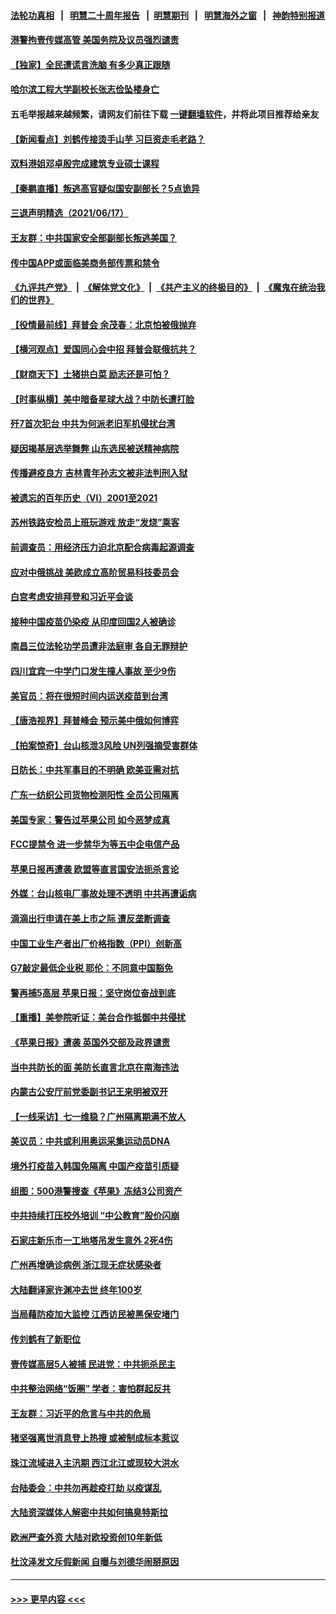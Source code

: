#### [法轮功真相](https://github.com/gfw-breaker/truth/blob/master/README.md?t=0) &nbsp;&nbsp;|&nbsp;&nbsp; [明慧二十周年报告](https://github.com/gfw-breaker/mh-reports/blob/master/README.md?t=0) &nbsp;&nbsp;|&nbsp;&nbsp;[明慧期刊](https://github.com/gfw-breaker/mh-qikan) &nbsp;&nbsp;|&nbsp;&nbsp; [明慧海外之窗](https://github.com/gfw-breaker/mh-news/blob/master/README.md?t=0) &nbsp;&nbsp;|&nbsp;&nbsp; [神韵特别报道](https://github.com/gfw-breaker/mh-news/blob/master/shenyun.md?t=0)
#### [港警拘壹传媒高管 美国务院及议员强烈谴责](../pages/nsc413/n13029927.md?t=06181201) 
#### [【独家】全民遭谎言洗脑 有多少真正跟随](../pages/nsc413/n12997170.md?t=06181201) 
#### [哈尔滨工程大学副校长张志俭坠楼身亡](../pages/nsc413/n13030073.md?t=06181201) 
#### 五毛举报越来越频繁，请网友们前往下载 [一键翻墙软件](https://github.com/gfw-breaker/ssr-accounts)，并将此项目推荐给亲友
#### [【新闻看点】刘鹤传接烫手山芋 习巨资走毛老路？](../pages/nsc413/n13029606.md?t=06181201) 
#### [双料港姐邓卓殷完成建筑专业硕士课程](../pages/nsc413/n13029496.md?t=06181201) 
#### [【秦鹏直播】叛逃高官疑似国安副部长？5点诡异](../pages/nsc413/n13029689.md?t=06181201) 
#### [三退声明精选（2021/06/17）](../pages/nsc413/n13029929.md?t=06181201) 
#### [王友群：中共国家安全部副部长叛逃美国？](../pages/nsc413/n13029545.md?t=06181201) 
#### [传中国APP或面临美商务部传票和禁令](../pages/nsc413/n13029677.md?t=06181201) 
#### [《九评共产党》](https://github.com/begood0513/9ping.md/blob/master/README.md) &nbsp;|&nbsp; [《解体党文化》](../../../../jtdwh.md/blob/master/README.md)  &nbsp;|&nbsp; [《共产主义的终极目的》](../../../../gczydzjmd.md/blob/master/README.md) &nbsp;|&nbsp; [《魔鬼在统治我们的世界》](../../../../mgztzwmdsj.md/blob/master/README.md) 
#### [【役情最前线】拜普会 余茂春：北京怕被俄抛弃](../pages/nsc413/n13029848.md?t=06181201) 
#### [【横河观点】爱国同心会中招 拜普会联俄抗共？](../pages/nsc413/n13029752.md?t=06181201) 
#### [【财商天下】土猪拱白菜 励志还是可怕？](../pages/nsc413/n13029029.md?t=06181201) 
#### [【时事纵横】美中暗备星球大战？中防长遭打脸](../pages/nsc413/n13029608.md?t=06181201) 
#### [歼7首次犯台 中共为何派老旧军机侵扰台湾](../pages/nsc413/n13029582.md?t=06181201) 
#### [疑因揭基层选举舞弊 山东选民被送精神病院](../pages/nsc413/n13029465.md?t=06181201) 
#### [传播避疫良方 吉林青年孙志文被非法判刑入狱](../pages/nsc413/n13029002.md?t=06181201) 
#### [被遗忘的百年历史（VI）2001至2021](../pages/nsc413/n13001669.md?t=06181201) 
#### [苏州铁路安检员上班玩游戏 放走“发烧”乘客](../pages/nsc413/n13029425.md?t=06181201) 
#### [前调查员：用经济压力迫北京配合病毒起源调查](../pages/nsc413/n13029525.md?t=06181201) 
#### [应对中俄挑战 美欧成立高阶贸易科技委员会](../pages/nsc413/n13029406.md?t=06181201) 
#### [白宫考虑安排拜登和习近平会谈](../pages/nsc413/n13029355.md?t=06181201) 
#### [接种中国疫苗仍染疫 从印度回国2人被确诊](../pages/nsc413/n13029308.md?t=06181201) 
#### [南昌三位法轮功学员遭非法庭审 各自无罪辩护](../pages/nsc413/n13028346.md?t=06181201) 
#### [四川宜宾一中学门口发生撞人事故 至少9伤](../pages/nsc413/n13029304.md?t=06181201) 
#### [美官员：将在很短时间内运送疫苗到台湾](../pages/nsc413/n13029266.md?t=06181201) 
#### [【唐浩视界】拜普峰会 预示美中俄如何博弈](../pages/nsc413/n13028791.md?t=06181201) 
#### [【拍案惊奇】台山核泄3风险 UN列强摘受害群体](../pages/nsc413/n13028942.md?t=06181201) 
#### [日防长：中共军事目的不明确 欧美亚需对抗](../pages/nsc413/n13029211.md?t=06181201) 
#### [广东一纺织公司货物检测阳性 全员公司隔离](../pages/nsc413/n13029213.md?t=06181201) 
#### [美国专家：警告过苹果公司 如今恶梦成真](../pages/nsc413/n13029064.md?t=06181201) 
#### [FCC提禁令 进一步禁华为等五中企电信产品](../pages/nsc413/n13029120.md?t=06181201) 
#### [苹果日报再遭袭 欧盟等直言国安法扼杀言论](../pages/nsc413/n13029142.md?t=06181201) 
#### [外媒：台山核电厂事故处理不透明 中共再遭诟病](../pages/nsc413/n13028965.md?t=06181201) 
#### [滴滴出行申请在美上市之际 遭反垄断调查](../pages/nsc413/n13029074.md?t=06181201) 
#### [中国工业生产者出厂价格指数（PPI）创新高](../pages/nsc413/n13028968.md?t=06181201) 
#### [G7敲定最低企业税 耶伦：不同意中国豁免](../pages/nsc413/n13028814.md?t=06181201) 
#### [警再捕5高层 苹果日报：坚守岗位奋战到底](../pages/nsc413/n13028957.md?t=06181201) 
#### [【重播】美参院听证：美台合作抵御中共侵扰](../pages/nsc413/n13028426.md?t=06181201) 
#### [《苹果日报》遭袭 英国外交部及政界谴责](../pages/nsc413/n13028871.md?t=06181201) 
#### [当中共防长的面 美防长直言北京在南海违法](../pages/nsc413/n13028718.md?t=06181201) 
#### [内蒙古公安厅前党委副书记王来明被双开](../pages/nsc413/n13028429.md?t=06181201) 
#### [【一线采访】七一维稳？广州隔离期满不放人](../pages/nsc413/n13028351.md?t=06181201) 
#### [美议员：中共或利用奥运采集运动员DNA](../pages/nsc413/n13028486.md?t=06181201) 
#### [境外打疫苗入韩国免隔离 中国产疫苗引质疑](../pages/nsc413/n13028443.md?t=06181201) 
#### [组图：500港警搜查《苹果》冻结3公司资产](../pages/nsc413/n13028412.md?t=06181201) 
#### [中共持续打压校外培训 “中公教育”股价闪崩](../pages/nsc413/n13028325.md?t=06181201) 
#### [石家庄新乐市一工地塔吊发生意外 2死4伤](../pages/nsc413/n13028285.md?t=06181201) 
#### [广州再增确诊病例 浙江现无症状感染者](../pages/nsc413/n13028259.md?t=06181201) 
#### [大陆翻译家许渊冲去世 终年100岁](../pages/nsc413/n13028061.md?t=06181201) 
#### [当局藉防疫加大监控 江西访民被黑保安堵门](../pages/nsc413/n13028133.md?t=06181201) 
#### [传刘鹤有了新职位](../pages/nsc413/n13028160.md?t=06181201) 
#### [壹传媒高层5人被捕 民进党：中共扼杀民主](../pages/nsc413/n13028143.md?t=06181201) 
#### [中共整治网络“饭圏” 学者：害怕群起反共](../pages/nsc413/n13027881.md?t=06181201) 
#### [王友群：习近平的危言与中共的危局](../pages/nsc413/n13026959.md?t=06181201) 
#### [猪坚强离世消息登上热搜 或被制成标本惹议](../pages/nsc413/n13027878.md?t=06181201) 
#### [珠江流域进入主汛期 西江北江或现较大洪水](../pages/nsc413/n13027968.md?t=06181201) 
#### [台陆委会：中共勿再趁疫打劫 以疫谋乱](../pages/nsc413/n13027818.md?t=06181201) 
#### [大陆资深媒体人解密中共如何搞臭特斯拉](../pages/nsc413/n13027893.md?t=06181201) 
#### [欧洲严查外资 大陆对欧投资创10年新低](../pages/nsc413/n13027745.md?t=06181201) 
#### [杜汶泽发文斥假新闻 自曝与刘德华闹掰原因](../pages/nsc413/n13027271.md?t=06181201) 

----
#### [ >>> 更早内容 <<< ](../indexes/nsc413-earlier.md)
